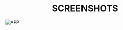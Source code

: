 <h1 align="center">SCREENSHOTS</h1>

![APP](/repository/public/assets/screensgot_1.png?raw=true "working")
